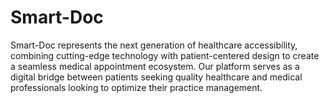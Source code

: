 # Smart-Doc
Smart-Doc represents the next generation of healthcare accessibility, combining cutting-edge technology with patient-centered design to create a seamless medical appointment ecosystem. Our platform serves as a digital bridge between patients seeking quality healthcare and medical professionals looking to optimize their practice management.
